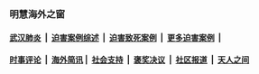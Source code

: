 
### 明慧海外之窗

####  [武汉肺炎](indexes/365.md?t=05251001) &nbsp;|&nbsp;  [迫害案例综述](indexes/328.md?t=05251001) &nbsp;|&nbsp; [迫害致死案例](indexes/277.md?t=05251001)  &nbsp;|&nbsp; [更多迫害案例](indexes/81.md?t=05251001)  &nbsp;|&nbsp; 
####  [时事评论](indexes/19.md?t=05251001) &nbsp;|&nbsp; [海外简讯](indexes/245.md?t=05251001)&nbsp;|&nbsp;  [社会支持](indexes/140.md?t=05251001) &nbsp;|&nbsp; [褒奖决议](indexes/282.md?t=05251001) &nbsp;|&nbsp; [社区报道](indexes/91.md?t=05251001)  &nbsp;|&nbsp; [天人之间](indexes/78.md?t=05251001) 

